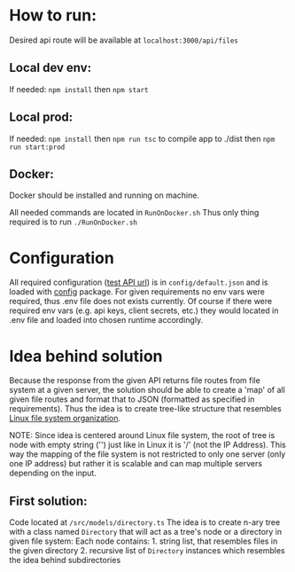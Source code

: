 # How to run:

Desired api route will be available at `localhost:3000/api/files`

## Local dev env:

If needed: `npm install`
then `npm start`


## Local prod:

If needed: `npm install`
then `npm run tsc` to compile app to ./dist
then `npm run start:prod`


## Docker:

Docker should be installed and running on machine.

All needed commands are located in `RunOnDocker.sh`
Thus only thing required is to run `./RunOnDocker.sh`

# Configuration

All required configuration ([test API url](https://rest-test-eight.vercel.app/api/test)) is in `config/default.json` and is loaded with [config](https://www.npmjs.com/package/config) package. 
For given requirements no env vars were required, thus .env file does not exists currently.
Of course if there were required env vars (e.g. api keys, client secrets, etc.) they would located in .env file and loaded into chosen runtime accordingly.

# Idea behind solution

Because the response from the given API returns file routes from file system at a given server, the solution should be able to create a 'map' of all given file routes and format that to JSON (formatted as specified in requirements).
Thus the idea is to create tree-like structure that resembles [Linux file system organization](https://medium.com/@jasurbek.go.dev/the-linux-filesystem-95673f4e3bd5).

NOTE: Since idea is centered around Linux file system, the root of tree is node with empty string ('') just like in Linux it is '/' (not the IP Address). This way the mapping of the file system is not restricted to only one server (only one IP address) but rather it is scalable and can map multiple servers depending on the input.

## First solution:

Code located at `/src/models/directory.ts`
The idea is to create n-ary tree with a class named `Directory` that will act as a tree's node or a directory in given file system:
Each node contains:
    1. string list, that resembles files in the given directory
    2. recursive list of `Directory` instances which resembles the idea behind subdirectories


